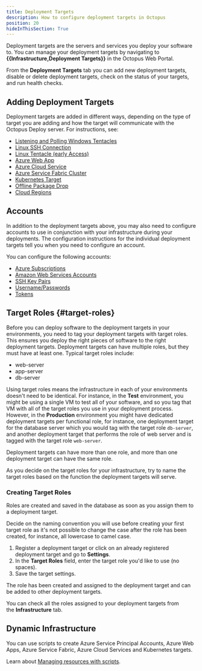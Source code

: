 ```yaml
---
title: Deployment Targets
description: How to configure deployment targets in Octopus
position: 20
hideInThisSection: True
---
```


Deployment targets are the servers and services you deploy your software to. You can manage your deployment targets by navigating to **{{Infrastructure,Deployment Targets}}** in the Octopus Web Portal.

From the **Deployment Targets** tab you can add new deployment targets, disable or delete deployment targets, check on the status of your targets, and run health checks.

## Adding Deployment Targets

Deployment targets are added in different ways, depending on the type of target you are adding and how the target will communicate with the Octopus Deploy server. For instructions, see:

- [Listening and Polling Windows Tentacles](/docs/infrastructure/deployment-targets/windows-targets/index.md)
- [Linux SSH Connection](/docs/infrastructure/deployment-targets/linux/index.md)
- [Linux Tentacle (early Access)](docs/infrastructure/deployment-targets/linux/tentacle/index.md)
- [Azure Web App](/docs/infrastructure/deployment-targets/azure/web-app-targets/index.md)
- [Azure Cloud Service](/docs/infrastructure/deployment-targets/azure/cloud-service-targets/index.md)
- [Azure Service Fabric Cluster](/docs/infrastructure/deployment-targets/azure/service-fabric-cluster-targets/index.md)
- [Kubernetes Target](/docs/infrastructure/deployment-targets/kubernetes-target/index.md)
- [Offline Package Drop](/docs/infrastructure/deployment-targets/offline-package-drop.md)
- [Cloud Regions](/docs/infrastructure/deployment-targets/cloud-regions.md)

## Accounts

In addition to the deployment targets above, you may also need to configure accounts to use in conjunction with your infrastructure during your deployments. The configuration instructions for the individual deployment targets tell you when you need to configure an account.

You can configure the following accounts:

- [Azure Subscriptions](/docs/infrastructure/deployment-targets/azure/index.md)
- [Amazon Web Services Accounts](/docs/infrastructure/deployment-targets/awsindex.md)
- [SSH Key Pairs](/docs/infrastructure/deployment-targets/linux/ssh-key-pair.md)
- [Username/Passwords](/docs/infrastructure/deployment-targets/username-and-password.md)
- [Tokens](/docs/infrastructure/deployment-targets/tokens.md)

## Target Roles {#target-roles}

Before you can deploy software to the deployment targets in your environments, you need to tag your deployment targets with target roles. This ensures you deploy the right pieces of software to the right deployment targets. Deployment targets can have multiple roles, but they must have at least one. Typical target roles include:

- web-server
- app-server
- db-server

Using target roles means the infrastructure in each of your environments doesn't need to be identical. For instance, in the **Test** environment, you might be using a single VM to test all of your software, and so you tag that VM with all of the target roles you use in your deployment process. However, in the **Production** environment you might have dedicated deployment targets per functional role, for instance, one deployment target for the database server which you would tag with the target role `db-server`, and another deployment target that performs the role of web server and is tagged with the target role `web-server`.

Deployment targets can have more than one role, and more than one deployment target can have the same role.

As you decide on the target roles for your infrastructure, try to name the target roles based on the function the deployment targets will serve.

### Creating Target Roles

Roles are created and saved in the database as soon as you assign them to a deployment target.

Decide on the naming convention you will use before creating your first target role as it's not possible to change the case after the role has been created, for instance, all lowercase to camel case.

1. Register a deployment target or click on an already registered deployment target and go to **Settings**.
2. In the **Target Roles** field, enter the target role you'd like to use (no spaces).
3. Save the target settings.

The role has been created and assigned to the deployment target and can be added to other deployment targets.

You can check all the roles assigned to your deployment targets from the **Infrastructure** tab.

## Dynamic Infrastructure

You can use scripts to create Azure Service Principal Accounts, Azure Web Apps, Azure Service Fabric, Azure Cloud Services and Kubernetes targets.

Learn about [Managing resources with scripts](/docs/infrastructure/deployment-targets/dynamic-infrastructure/index.md).
